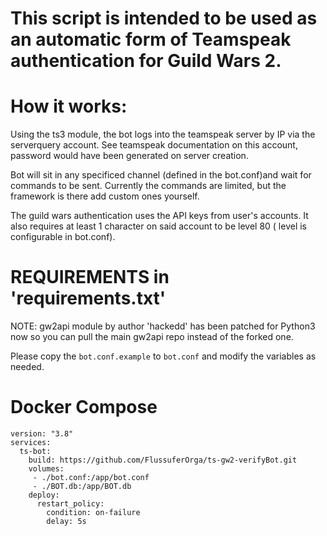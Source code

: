 # This script is intended to be used as an automatic form of Teamspeak authentication for Guild Wars 2.

# How it works:
Using the ts3 module, the bot logs into the teamspeak server by IP via the serverquery account. See teamspeak documentation on this account, password would have been generated on server creation.

Bot will sit in any specificed channel (defined in the bot.conf)and wait for commands to be sent. Currently the commands are limited, but the framework is there add custom ones yourself.

The guild wars authentication uses the API keys from user's accounts. It also requires at least 1 character on said account to be level 80 ( level is configurable in bot.conf).


# REQUIREMENTS in 'requirements.txt'

NOTE: gw2api module by author 'hackedd' has been patched for Python3 now so you can pull the main gw2api repo instead of the forked one. 


Please copy the `bot.conf.example` to `bot.conf` and modify the variables as needed.

# Docker Compose

```
version: "3.8"
services:
  ts-bot: 
    build: https://github.com/FlussuferOrga/ts-gw2-verifyBot.git
    volumes:
     - ./bot.conf:/app/bot.conf
     - ./BOT.db:/app/BOT.db
    deploy:
      restart_policy:
        condition: on-failure
        delay: 5s
```

